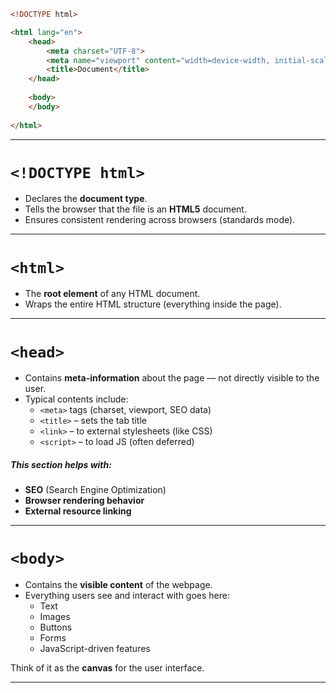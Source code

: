 ``` html
<!DOCTYPE html>

<html lang="en">
	<head>
		<meta charset="UTF-8">
		<meta name="viewport" content="width=device-width, initial-scale=1.0">
		<title>Document</title>
	</head>
	
	<body>
	</body>
	
</html>
```

---
#  `<!DOCTYPE html>`
- Declares the **document type**.
- Tells the browser that the file is an **HTML5** document.
- Ensures consistent rendering across browsers (standards mode).

---
#  `<html>`
- The **root element** of any HTML document.
- Wraps the entire HTML structure (everything inside the page).

---
#  `<head>`
- Contains **meta-information** about the page — not directly visible to the user.
- Typical contents include:
  - `<meta>` tags (charset, viewport, SEO data)
  - `<title>` – sets the tab title
  - `<link>` – to external stylesheets (like CSS)
  - `<script>` – to load JS (often deferred)

##### This section helps with:
- **SEO** (Search Engine Optimization)
- **Browser rendering behavior**
- **External resource linking**

---
# `<body>`
- Contains the **visible content** of the webpage.
- Everything users see and interact with goes here:
  - Text
  - Images
  - Buttons
  - Forms
  - JavaScript-driven features

 Think of it as the **canvas** for the user interface.

---

